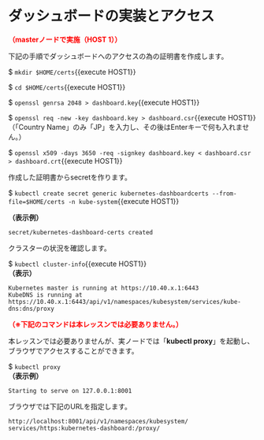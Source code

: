 # ダッシュボードの実装とアクセス
**<span style="color: red; ">（masterノードで実施（HOST 1））</span>**  

下記の手順でダッシュボードへのアクセスの為の証明書を作成します。  

$ `mkdir $HOME/certs`{{execute HOST1}}  

$ `cd $HOME/certs`{{execute HOST1}}  

$ `openssl genrsa 2048 > dashboard.key`{{execute HOST1}}  

$ `openssl req -new -key dashboard.key > dashboard.csr`{{execute HOST1}}  
（「Country Name」のみ「JP」を入力し、その後はEnterキーで何も入れません。）

$ `openssl x509 -days 3650 -req -signkey dashboard.key < dashboard.csr > dashboard.crt`{{execute HOST1}}  

作成した証明書からsecretを作ります。  

$ `kubectl create secret generic kubernetes-dashboardcerts --from-file=$HOME/certs -n kube-system`{{execute HOST1}}  

**（表示例）**  
```
secret/kubernetes-dashboard-certs created
```
クラスターの状況を確認します。  

$ `kubectl cluster-info`{{execute HOST1}}  
**（表示）**  
```
Kubernetes master is running at https://10.40.x.1:6443
KubeDNS is running at
https://10.40.x.1:6443/api/v1/namespaces/kubesystem/services/kube-dns:dns/proxy
```  

**<span style="color: red; ">（※下記のコマンドは本レッスンでは必要ありません。）</span>**

本レッスンでは必要ありませんが、実ノードでは「**kubectl proxy**」を起動し、ブラウザでアクセスすることができます。  

$ `kubectl proxy`  
**（表示例）**  
```
Starting to serve on 127.0.0.1:8001
```
ブラウザでは下記のURLを指定します。  

`http://localhost:8001/api/v1/namespaces/kubesystem/
services/https:kubernetes-dashboard:/proxy/`  

